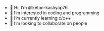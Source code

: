 - 👋 Hi, I’m @ketan-kashyap76
- 👀 I’m interested in coding and programming
- 🌱 I’m currently learning c/c++
- 💞️ I’m looking to collaborate on people
<!---
ketan-kashyap76/ketan-kashyap76 is a ✨ special ✨ repository because its `README.md` (this file) appears on your GitHub profile.
You can click the Preview link to take a look at your changes.
--->
